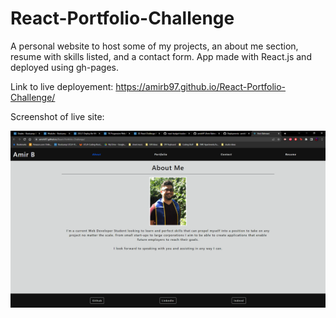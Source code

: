 # React-Portfolio-Challenge

A personal website to host some of my projects, an about me section, resume with skills listed, and a contact form.  App made with React.js and deployed using gh-pages.

Link to live deployement: https://amirb97.github.io/React-Portfolio-Challenge/

Screenshot of live site:

![Screenshot of webpage](./client/src/assets/React.png?raw=true)
